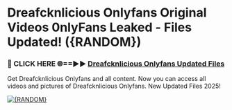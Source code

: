 # Dreafcknlicious Onlyfans Original Videos 0nlyFans Leaked - Files Updated! ({RANDOM})

<h3>🔴 CLICK HERE 🌐==►► <a href="https://betterlinks.top/A2PfLJ" rel="nofollow">Dreafcknlicious Onlyfans Updated Files</a></h3>

Get Dreafcknlicious Onlyfans and all content. Now you can access all videos and pictures of Dreafcknlicious Onlyfans. New Updated Files 2025!

[![{RANDOM}](https://i.imgur.com/ppqm5kG.gif)](https://betterlinks.top/A2PfLJ)
